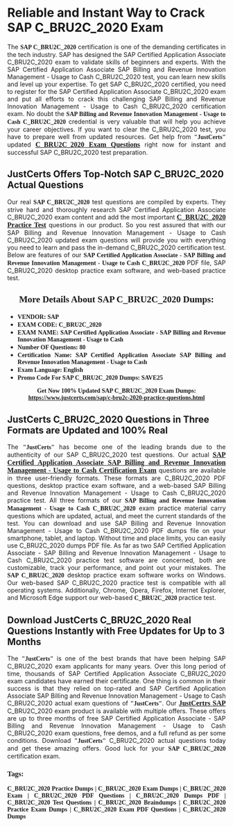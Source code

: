<h1><strong>Reliable and Instant Way to Crack SAP C_BRU2C_2020 Exam</strong></h1>

<p style="text-align: justify;">The <span style="font-family:Georgia,serif;"><strong>SAP C_BRU2C_2020</strong></span> certification is one of the demanding certificates in the tech industry. SAP has designed the SAP Certified Application Associate C_BRU2C_2020 exam to validate skills of beginners and experts. With the SAP Certified Application Associate SAP Billing and Revenue Innovation Management - Usage to Cash C_BRU2C_2020 test, you can learn new skills and level up your expertise. To get SAP C_BRU2C_2020 certified, you need to register for the SAP Certified Application Associate C_BRU2C_2020 exam and put all efforts to crack this challenging SAP Billing and Revenue Innovation Management - Usage to Cash C_BRU2C_2020 certification exam. No doubt the <span style="font-family:Georgia,serif;"><strong>SAP Billing and Revenue Innovation Management - Usage to Cash C_BRU2C_2020</strong></span> credential is very valuable that will help you achieve your career objectives. If you want to clear the C_BRU2C_2020 test, you have to prepare well from updated resources. Get help from <span style="font-size:14px;"><span style="font-family:Georgia,serif;"><strong>"JustCerts"</strong></span></span> updated <a href="https://www.justcerts.com/sap/c-bru2c-2020-practice-questions.html"><span style="font-size:16px;"><span style="font-family:Georgia,serif;"><strong>C_BRU2C_2020 Exam Questions</strong></span></span></a> right now for instant and successful SAP C_BRU2C_2020 test preparation.</p>

<h2><strong>JustCerts Offers Top-Notch SAP C_BRU2C_2020 Actual Questions </strong></h2>

<p style="text-align: justify;">Our real <span style="font-family:Georgia,serif;"><strong>SAP C_BRU2C_2020</strong></span> test questions are compiled by experts. They strive hard and thoroughly research SAP Certified Application Associate C_BRU2C_2020 exam content and add the most important <a href="https://www.justcerts.com/sap/c-bru2c-2020-practice-questions.html"><span style="font-size:16px;"><span style="font-family:Georgia,serif;"><strong>C_BRU2C_2020 Practice Test</strong></span></span></a> questions in our product. So you rest assured that with our SAP Billing and Revenue Innovation Management - Usage to Cash C_BRU2C_2020 updated exam questions will provide you with everything you need to learn and pass the in-demand C_BRU2C_2020 certification test. Below are features of our <span style="font-family:Georgia,serif;"><strong>SAP Certified Application Associate - SAP Billing and Revenue Innovation Management - Usage to Cash C_BRU2C_2020</strong></span> PDF file, SAP C_BRU2C_2020 desktop practice exam software, and web-based practice test.</p>

<h2 style="text-align: center;"><strong><span style="font-family:Georgia,serif;">More Details About SAP C_BRU2C_2020 Dumps:</span></strong></h2>

<ul>
	<li style="text-align: justify;"><span style="font-size:14px;"><span style="font-family:Georgia,serif;"><strong>VENDOR: SAP</strong></span></span></li>
	<li style="text-align: justify;"><span style="font-size:14px;"><span style="font-family:Georgia,serif;"><strong>EXAM CODE: C_BRU2C_2020</strong></span></span></li>
	<li style="text-align: justify;"><span style="font-size:14px;"><span style="font-family:Georgia,serif;"><strong>EXAM NAME: SAP Certified Application Associate - SAP Billing and Revenue Innovation Management - Usage to Cash</strong></span></span></li>
	<li style="text-align: justify;"><span style="font-size:14px;"><span style="font-family:Georgia,serif;"><strong>Number OF Questions: 80</strong></span></span></li>
	<li style="text-align: justify;"><span style="font-size:14px;"><span style="font-family:Georgia,serif;"><strong>Certification Name: SAP Certified Application Associate SAP Billing and Revenue Innovation Management - Usage to Cash</strong></span></span></li>
	<li style="text-align: justify;"><span style="font-size:14px;"><span style="font-family:Georgia,serif;"><strong>Exam Language: English</strong></span></span></li>
	<li style="text-align: justify;"><span style="font-size:14px;"><span style="font-family:Georgia,serif;"><strong>Promo Code For SAP C_BRU2C_2020 Dumps: SAVE25</strong></span></span></li>
</ul>

<p style="text-align: center;"><strong><span style="font-family:Georgia,serif;"><span style="font-size:14px;">Get Now 100% Updated SAP C_BRU2C_2020 Exam Dumps:</span> <a href="https://www.justcerts.com/sap/c-bru2c-2020-practice-questions.html">https://www.justcerts.com/sap/c-bru2c-2020-practice-questions.html</a></span></strong></p>

<h2><strong>JustCerts C_BRU2C_2020 Questions in Three Formats are Updated and 100% Real</strong></h2>

<p style="text-align: justify;">The <span style="font-size:14px;"><span style="font-family:Georgia,serif;"><strong>"JustCerts"</strong></span></span> has become one of the leading brands due to the authenticity of our SAP C_BRU2C_2020 test questions. Our actual <a href="https://www.justcerts.com/sap/sap-certified-application-associate-certification-exams.html"><span style="font-size:16px;"><span style="font-family:Georgia,serif;"><strong>SAP Certified Application Associate SAP Billing and Revenue Innovation Management - Usage to Cash Certification Exam</strong></span></span></a> questions are available in three user-friendly formats. These formats are C_BRU2C_2020 PDF questions, desktop practice exam software, and a web-based SAP Billing and Revenue Innovation Management - Usage to Cash C_BRU2C_2020 practice test. All three formats of our <strong><span style="font-family:Georgia,serif;">SAP Billing and Revenue Innovation Management - Usage to Cash C_BRU2C_2020</span></strong> exam practice material carry questions which are updated, actual, and meet the current standards of the test. You can download and use SAP Billing and Revenue Innovation Management - Usage to Cash C_BRU2C_2020 PDF dumps file on your smartphone, tablet, and laptop. Without time and place limits, you can easily use C_BRU2C_2020 dumps PDF file. As far as two SAP Certified Application Associate - SAP Billing and Revenue Innovation Management - Usage to Cash C_BRU2C_2020 practice test software are concerned, both are customizable, track your performance, and point out your mistakes. The <span style="font-family:Georgia,serif;"><strong>SAP C_BRU2C_2020</strong></span> desktop practice exam software works on Windows. Our web-based SAP C_BRU2C_2020 practice test is compatible with all operating systems. Additionally, Chrome, Opera, Firefox, Internet Explorer, and Microsoft Edge support our web-based <span style="font-family:Georgia,serif;"><strong>C_BRU2C_2020 </strong></span> practice test.</p>

<h2><strong>Download JustCerts C_BRU2C_2020 Real Questions Instantly with Free Updates for Up to 3 Months</strong></h2>

<p style="text-align: justify;">The <span style="font-family:Georgia,serif;"><span style="font-size:14px;"><strong>"JustCerts"</strong></span></span> is one of the best brands that have been helping SAP C_BRU2C_2020 exam applicants for many years. Over this long period of time, thousands of SAP Certified Application Associate C_BRU2C_2020 exam candidates have earned their certificate. One thing is common in their success is that they relied on top-rated and SAP Certified Application Associate SAP Billing and Revenue Innovation Management - Usage to Cash C_BRU2C_2020 actual exam questions of <span style="font-family:Georgia,serif;"><span style="font-size:14px;"><strong>"JustCerts"</strong></span></span>. Our <a href="https://www.justcerts.com/sap-certification-exams.html"><span style="font-size:16px;"><span style="font-family:Georgia,serif;"><strong>JustCertrs SAP</strong></span></span></a> C_BRU2C_2020 exam product is available with multiple offers. These offers are up to three months of free SAP Certified Application Associate - SAP Billing and Revenue Innovation Management - Usage to Cash C_BRU2C_2020 exam questions, free demos, and a full refund as per some conditions. Download <span style="font-family:Georgia,serif;"><span style="font-size:14px;"><strong>"JustCerts"</strong></span></span> C_BRU2C_2020 actual questions today and get these amazing offers. Good luck for your <span style="font-family:Georgia,serif;"><strong>SAP C_BRU2C_2020</strong></span> certification exam.</p>

<h3 style="text-align: justify;"><span style="font-family:Georgia,serif;"><strong>Tags:</strong></span></h3>

<p style="text-align: justify;"><span style="font-family:Georgia,serif;"><strong>C_BRU2C_2020 Practice Dumps | C_BRU2C_2020 Exam Dumps | C_BRU2C_2020 Exam | C_BRU2C_2020 PDF Questions | C_BRU2C_2020 Dumps PDF | C_BRU2C_2020 Test Questions | C_BRU2C_2020 Braindumps | C_BRU2C_2020 Practice Exam Dumps | C_BRU2C_2020 Exam PDF Questions | C_BRU2C_2020 Dumps</strong></span></p>
